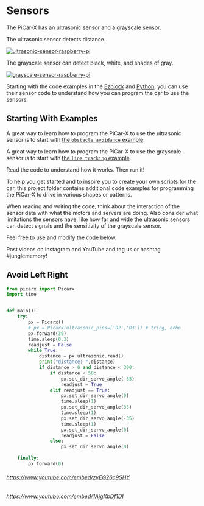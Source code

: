 # Sensors

The PiCar-X has an ultrasonic sensor and a grayscale sensor.

The ultrasonic sensor detects distance.

[![ultrasonic-sensor-raspberry-pi](//ws-na.amazon-adsystem.com/widgets/q?_encoding=UTF8&ASIN=B01JG09DCK&Format=_SL160_&ID=AsinImage&MarketPlace=US&ServiceVersion=20070822&WS=1&tag=jungle-memory-20&language=en_US)](https://amzn.to/3L1feA7)

The grayscale sensor can detect black, white, and shades of gray.

[![grayscale-sensor-raspberry-pi](//ws-na.amazon-adsystem.com/widgets/q?_encoding=UTF8&ASIN=B07VY254N8&Format=_SL160_&ID=AsinImage&MarketPlace=US&ServiceVersion=20070822&WS=1&tag=jungle-memory-20&language=en_US)](https://amzn.to/3jP7NQL)

Starting with the code examples in the [Ezblock](https://docs.sunfounder.com/projects/picar-x/en/latest/ezblock/play_with_ezblock.html) and [Python](https://docs.sunfounder.com/projects/picar-x/en/latest/python/play_with_python.html), you can use their sensor code to understand how you can program the car to use the sensors.

## Starting With Examples

A great way to learn how to program the PiCar-X to use the ultrasonic sensor is to start with [the `obstacle avoidance` example](https://docs.sunfounder.com/projects/picar-x/en/latest/python/python_avoid.html). 

A great way to learn how to program the PiCar-X to use the grayscale sensor is to start with [the `line tracking` example](https://docs.sunfounder.com/projects/picar-x/en/latest/python/python_line_track.html). 

Read the code to understand how it works. Then run it!

To help you get started and to inspire you to create your own scripts for the car, this project folder contains additional code examples for programming the PiCar-X to drive in various shapes or patterns.

When reading and writing the code, think about the interaction of the sensor data with what the motors and servers are doing. Also consider what limitations the sensors have, like how far and wide the ultrasonic sensors can detect signals and the sensitivity of the grayscale sensor.

Feel free to use and modify the code below.

Post videos on Instagram and YouTube and tag us or hashtag #junglememory!

## Avoid Left Right

```python
from picarx import Picarx
import time


def main():
    try:
        px = Picarx()
        # px = Picarx(ultrasonic_pins=['D2','D3']) # tring, echo
        px.forward(30)
        time.sleep(0.3)
        readjust = False
        while True:
            distance = px.ultrasonic.read()
            print("distance: ",distance)
            if distance > 0 and distance < 300:
                if distance < 50:
                    px.set_dir_servo_angle(-35)
                    readjust = True
                elif readjust == True:
                    px.set_dir_servo_angle(0)
                    time.sleep(1)
                    px.set_dir_servo_angle(35)
                    time.sleep(1)
                    px.set_dir_servo_angle(-35)
                    time.sleep(1)
                    px.set_dir_servo_angle(0)
                    readjust = False
                else:
                    px.set_dir_servo_angle(0)
            
    finally:
        px.forward(0)
```

###### https://www.youtube.com/embed/zvEG26c9SHY

###### https://www.youtube.com/embed/1AjgXbDf1DI
